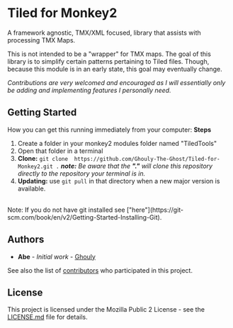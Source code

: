 # Tiled for Monkey2

A framework agnostic, TMX/XML focused, library that assists with processing TMX Maps. 

This is not intended to be a "wrapper" for TMX maps. The goal of this library is to simplify certain patterns pertaining to Tiled files. Though, because this module is in an early state, this goal may eventually change.

*Contributions are very welcomed and encouraged as I will essentially only be adding and implementing features I personally need.*

## Getting Started
How you can get this running immediately from your computer:
**Steps**
1. Create a folder in your monkey2 modules folder named "TiledTools"
2. Open that folder in a terminal
3. **Clone:** `git clone  https://github.com/Ghouly-The-Ghost/Tiled-for-Monkey2.git .`
        _**note:** Be aware that the **"."** will clone this repository directly to the repository your terminal is in._
4. **Updating:** use `git pull` in that directory when a new major version is available.


<br/>
Note: If you do not have git installed see ["here"](https://git-scm.com/book/en/v2/Getting-Started-Installing-Git).


## Authors

* **Abe** - *Initial work* - [Ghouly](https://github.com/Ghouly-The-Ghost)

See also the list of [contributors](https://github.com/your/project/contributors) who participated in this project.

## License

This project is licensed under the Mozilla Public 2 License - see the [LICENSE.md](LICENSE.md) file for details.
